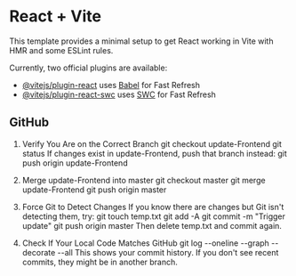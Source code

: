 # React + Vite

This template provides a minimal setup to get React working in Vite with HMR and some ESLint rules.

Currently, two official plugins are available:

- [@vitejs/plugin-react](https://github.com/vitejs/vite-plugin-react/blob/main/packages/plugin-react/README.md) uses [Babel](https://babeljs.io/) for Fast Refresh
- [@vitejs/plugin-react-swc](https://github.com/vitejs/vite-plugin-react-swc) uses [SWC](https://swc.rs/) for Fast Refresh

## GitHub

1. Verify You Are on the Correct Branch
    git checkout update-Frontend
    git status
If changes exist in update-Frontend, push that branch instead:
    git push origin update-Frontend

2. Merge update-Frontend into master
    git checkout master
    git merge update-Frontend
    git push origin master

3. Force Git to Detect Changes
If you know there are changes but Git isn't detecting them, try:
    git touch temp.txt
    git add -A
    git commit -m "Trigger update"
    git push origin master
Then delete temp.txt and commit again.

4. Check If Your Local Code Matches GitHub
    git log --oneline --graph --decorate --all
This shows your commit history. If you don't see recent commits, they might be in another branch.
